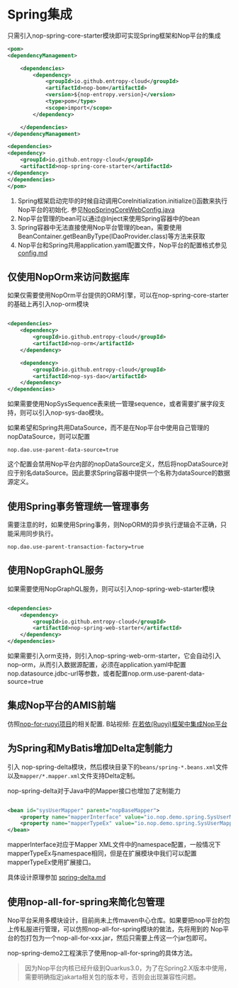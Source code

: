 # Spring集成

只需引入nop-spring-core-starter模块即可实现Spring框架和Nop平台的集成

````xml
<pom>
<dependencyManagement>

    <dependencies>
        <dependency>
            <groupId>io.github.entropy-cloud</groupId>
            <artifactId>nop-bom</artifactId>
            <version>${nop-entropy.version}</version>
            <type>pom</type>
            <scope>import</scope>
        </dependency>

    </dependencies>
</dependencyManagement>

<dependencies>
<dependency>
    <groupId>io.github.entropy-cloud</groupId>
    <artifactId>nop-spring-core-starter</artifactId>
</dependency>
</dependencies>
</pom>
````

1. Spring框架启动完毕的时候自动调用CoreInitialization.initialize()函数来执行Nop平台的初始化.
   参见[NopSpringCoreWebConfig.java](https://gitee.com/canonical-entropy/nop-entropy/blob/master/nop-spring/nop-spring-core-starter/src/main/java/io/nop/spring/core/autoconfig/NopSpringCoreAutoConfig.java)
2. Nop平台管理的bean可以通过@Inject来使用Spring容器中的bean
3. Spring容器中无法直接使用Nop平台管理的bean，需要使用 BeanContainer.getBeanByType(IDaoProvider.class)等方法来获取
4. Nop平台和Spring共用application.yaml配置文件，Nop平台的配置格式参见 [config.md](config.md)

## 仅使用NopOrm来访问数据库

如果仅需要使用NopOrm平台提供的ORM引擎，可以在nop-spring-core-starter的基础上再引入nop-orm模块

````xml

<dependencies>
    <dependency>
        <groupId>io.github.entropy-cloud</groupId>
        <artifactId>nop-orm</artifactId>
    </dependency>

    <dependency>
        <groupId>io.github.entropy-cloud</groupId>
        <artifactId>nop-sys-dao</artifactId>
    </dependency>
</dependencies>  
````

如果需要使用NopSysSequence表来统一管理sequence，或者需要扩展字段支持，则可以引入nop-sys-dao模块。

如果希望和Spring共用DataSource，而不是在Nop平台中使用自己管理的nopDataSource，则可以配置

````
nop.dao.use-parent-data-source=true
````

这个配置会禁用Nop平台内部的nopDataSource定义，然后将nopDataSource对应于别名dataSource。因此要求Spring容器中提供一个名称为dataSource的数据源定义。

## 使用Spring事务管理统一管理事务

需要注意的时，如果使用Spring事务，则NopORM的异步执行逻辑会不正确，只能采用同步执行。

````
nop.dao.use-parent-transaction-factory=true
````

## 使用NopGraphQL服务

如果需要使用NopGraphQL服务，则可以引入nop-spring-web-starter模块

````xml

<dependencies>
    <dependency>
        <groupId>io.github.entropy-cloud</groupId>
        <artifactId>nop-spring-web-starter</artifactId>
    </dependency>
</dependencies>    
````
如果需要引入orm支持，则引入nop-spring-web-orm-starter，它会自动引入nop-orm，从而引入数据源配置，必须在application.yaml中配置nop.datasource.jdbc-url等参数，或者配置nop.orm.use-parent-data-source=true

## 集成Nop平台的AMIS前端

仿照[nop-for-ruoyi项目](https://gitee.com/canonical-entropy/nop-for-ruoyi)的相关配置.
B站视频: [在若依(Ruoyi)框架中集成Nop平台](https://www.bilibili.com/video/BV1Av4y157D7/)

## 为Spring和MyBatis增加Delta定制能力

引入 nop-spring-delta模块，然后模块目录下的`beans/spring-*.beans.xml`文件以及`mapper/*.mapper.xml`文件支持Delta定制。

nop-spring-delta对于Java中的Mapper接口也增加了定制能力

````xml

<bean id="sysUserMapper" parent="nopBaseMapper">
    <property name="mapperInterface" value="io.nop.demo.spring.SysUserMapper"/>
    <property name="mapperTypeEx" value="io.nop.demo.spring.SysUserMapperEx"/>
</bean>
````

mapperInterface对应于Mapper XML文件中的namespace配置，一般情况下mapperTypeEx与namespace相同，但是在扩展模块中我们可以配置mapperTypeEx使用扩展接口。

具体设计原理参加 [spring-delta.md](spring/spring-delta.md)

## 使用nop-all-for-spring来简化包管理

Nop平台采用多模块设计，目前尚未上传maven中心仓库。如果要把nop平台的包上传私服进行管理，可以仿照nop-all-for-spring模块的做法，先将用到的
Nop平台的包打包为一个nop-all-for-xxx.jar，然后只需要上传这一个jar包即可。

nop-spring-demo2工程演示了使用nop-all-for-spring的具体方法。

> 因为Nop平台内核已经升级到Quarkus3.0，为了在Spring2.X版本中使用，需要明确指定jakarta相关包的版本号，否则会出现兼容性问题。